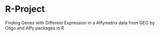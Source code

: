 # R-Project
Finding Genes with Different Expression in a Affymetrix data from GEO by Oligo and Affy packages in R 
